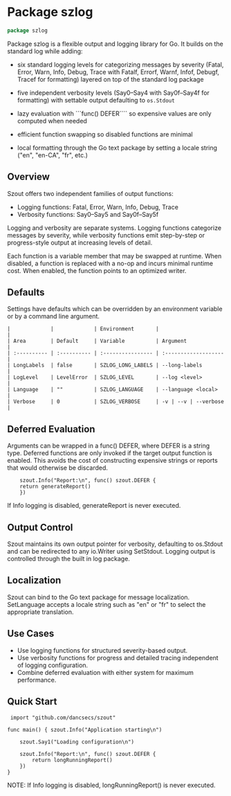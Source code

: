 <!--- gotomd::Auto:: See github.com/dancsecs/gotomd **DO NOT MODIFY** -->

<!---
   Szerszam alarm manager: szalarm.
   Copyright (C) 2024  Leslie Dancsecs

   This program is free software: you can redistribute it and/or modify
   it under the terms of the GNU General Public License as published by
   the Free Software Foundation, either version 3 of the License, or
   (at your option) any later version.

   This program is distributed in the hope that it will be useful,
   but WITHOUT ANY WARRANTY; without even the implied warranty of
   MERCHANTABILITY or FITNESS FOR A PARTICULAR PURPOSE.  See the
   GNU General Public License for more details.

   You should have received a copy of the GNU General Public License
   along with this program.  If not, see <https://www.gnu.org/licenses/>.
-->

# Package szlog

<!--- gotomd::Bgn::doc::./package -->
```go
package szlog
```

Package szlog is a flexible output and logging library for Go. It builds on
the standard log while adding:

  - six standard logging levels for categorizing messages by severity (Fatal,
    Error, Warn, Info, Debug, Trace with Fatalf, Errorf, Warnf, Infof, Debugf,
    Tracef for formatting) layered on top of the standard log package

  - five independent verbosity levels (Say0–Say4 with Say0f–Say4f for
    formatting) with settable output defaulting to ```os.Stdout```

  - lazy evaluation with ```func() DEFER```` so expensive values are only
    computed when needed

  - efficient function swapping so disabled functions are minimal

  - local formatting through the Go text package by setting a locale string
    ("en", "en-CA", "fr", etc.)

## Overview

Szout offers two independent families of output functions:

  - Logging functions: Fatal, Error, Warn, Info, Debug, Trace
  - Verbosity functions: Say0–Say5 and Say0f–Say5f

Logging and verbosity are separate systems. Logging functions categorize
messages by severity, while verbosity functions emit step-by-step or
progress-style output at increasing levels of detail.

Each function is a variable member that may be swapped at runtime. When
disabled, a function is replaced with a no-op and incurs minimal runtime cost.
When enabled, the function points to an optimized writer.

## Defaults

Settings have defaults which can be overridden by an environment variable or
by a command line argument.

    |             |             | Environment       |                      |
    | Area        | Default     | Variable          | Argument             |
    | :---------- | :---------- | :---------------- | :------------------- |
    | LongLabels  | false       | SZLOG_LONG_LABELS | --long-labels        |
    | LogLevel    | LevelError  | SZLOG_LEVEL       | --log <level>        |
    | Language    | ""          | SZLOG_LANGUAGE    | --language <local>   |
    | Verbose     | 0           | SZLOG_VERBOSE     | -v | --v | --verbose |

## Deferred Evaluation

Arguments can be wrapped in a func() DEFER, where DEFER is a string type.
Deferred functions are only invoked if the target output function is enabled.
This avoids the cost of constructing expensive strings or reports that would
otherwise be discarded.

        szout.Info("Report:\n", func() szout.DEFER {
        return generateReport()
        })

If Info logging is disabled, generateReport is never executed.

## Output Control

Szout maintains its own output pointer for verbosity, defaulting to os.Stdout
and can be redirected to any io.Writer using SetStdout. Logging output is
controlled through the built in log package.

## Localization

Szout can bind to the Go text package for message localization. SetLanguage
accepts a locale string such as "en" or "fr" to select the appropriate
translation.

## Use Cases

  - Use logging functions for structured severity-based output.
  - Use verbosity functions for progress and detailed tracing independent of
    logging configuration.
  - Combine deferred evaluation with either system for maximum performance.

## Quick Start

     import "github.com/dancsecs/szout"

    func main() { szout.Info("Application starting\n")

        szout.Say1("Loading configuration\n")

        szout.Info("Report:\n", func() szout.DEFER {
            return longRunningReport()
        })
    }

NOTE: If Info logging is disabled, longRunningReport() is never executed.
<!--- gotomd::End::doc::./package -->
